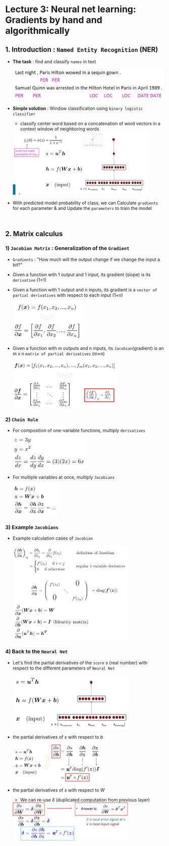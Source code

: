 
# Lecture 3: Neural net learning: Gradients by hand and algorithmically

## 1. Introduction : `Named Entity Recognition` (NER)
*  **The task** : find and classify `names` in text

    <img src="images/lecture03_img01.png" height="100">

* **Simple solution** : Window classification using `binary logistic classifier`
    * classify center word based on a concatenation of word vectors in a context window of neighboring words

    <img src="images/lecture03_img02.png" height="200">

* With predicted model probability of class, we can Calculate `gradients` for each parameter & and Update the `parameters` to train the model

<br>

## 2. Matrix calculus
### 1) `Jacobian Matrix` : Generalization of the `Gradient`
* `Gradients` : "How much will the output change if we change the input a bit?"
* Given a function with 1 output and 1 input, its gradient (slope) is its `derivative` (1×1)
* Given a function with 1 output and n inputs, its gradient is a `vector of partial derivatives` with respect to each input (1×n)

    <img src="images/lecture03_img03.png" height="120">

* Given a function with m outputs and n inputs, its `Jacobian`(gradient) is an m x n `matrix of partial derivatives` (m×n)

    <img src="images/lecture03_img04.png" height="150">

### 2) `Chain Rule`
* For composition of one-variable functions, multiply `derivatives`

    <img src="images/lecture03_img05.png" height="100">

* For multiple variables at once, multiply `Jacobians`

    <img src="images/lecture03_img06.png" height="100">

### 3) Example `Jacobians`
* Example calculation cases of `Jacobian`

    <img src="images/lecture03_img07.png" height="300">

### 4) Back to the `Neural Net`
* Let's find the partial derivatives of the `score` $s$ (real number) with respect to the different parameters of `Neural Net`

    <img src="images/lecture03_img08.png" height="170">

* the partial derivatives of $s$ with respect to $b$

    <img src="images/lecture03_img09.png" height="120">

* the partial derivatives of $s$ with respect to $W$
    * We can re-use $\delta$ (duplicated computation from previous layer)

    <img src="images/lecture03_img10.png" height="120">

<br>